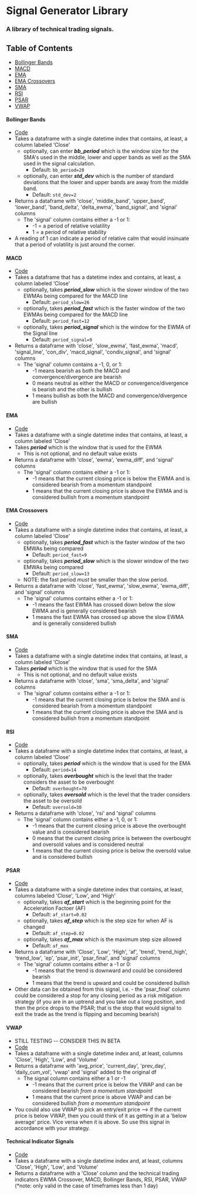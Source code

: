 # Signal Generator Library
### A library of technical trading signals.

## Table of Contents
* [Bollinger Bands](#Bollinger-Bands)
* [MACD](#MACD)
* [EMA](#EMA)
* [EMA Crossovers](#EMA-Crossovers)
* [SMA](#SMA)
* [RSI](#RSI)
* [PSAR](#PSAR)
* [VWAP](#VWAP)

#### Bollinger Bands
* [Code](signals.py#bollingerbandsignal)
* Takes a dataframe with a single datetime index that contains, at least, a column labeled 'Close'
    * optionally, can enter ***bb_period*** which is the window size for the SMA's used in the middle, lower and upper bands as well as the SMA used in the signal calculation.  
        * Default: `bb_period=20`
    * optionally, can enter ***std_dev*** which is the number of standard deviations that the lower and upper bands are away from the middle band.  
        * Default: `std_dev=2`
* Returns a dataframe with 'close', 'middle_band', 'upper_band', 'lower_band', 'band_delta', 'delta_ewma', 'band_signal', and 'signal' columns 
    * The 'signal' column contains either a -1 or 1:
        * -1 = a period of relative volatility
        * 1 = a period of relative stability
* A reading of 1 can indicate a period of relative calm that would insinuate that a period of volatility is just around the corner.

#### MACD
* [Code](signals.py#macdsignal)
* Takes a dataframe that has a datetime index and contains, at least, a column labeled 'Close'
    * optionally, takes ***period_slow*** which is the slower window of the two EWMAs being compared for the MACD line
        * Default: `period_slow=26`
    * optionally, takes ***period_fast*** which is the faster window of the two EWMAs being compared for the MACD line
        * Default: `period_fast=12`
    * optionally, takes ***period_signal*** which is the window for the EWMA of the Signal line
        * Default: `period_signal=9`
* Returns a dataframe with 'close', 'slow_ewma', 'fast_ewma', 'macd', 'signal_line', 'con_div', 'macd_signal', 'condiv_signal', and 'signal' columns
    * The 'signal' column contains a -1, 0, or 1:
        * -1 means bearish as both the MACD and convergence/divergence are bearish
        * 0 means neutral as either the MACD or convergence/divergence is bearish and the other is bullish
        * 1 means bullish as both the MACD and convergence/divergence are bullish

#### EMA
* [Code](signals.py#ewmasignal)
* Takes a dataframe with a single datetime index that contains, at least, a column labeled 'Close'
* Takes ***period*** which is the window that is used for the EWMA
    * This is not optional, and no default value exists
* Returns a dataframe with 'close', 'ewma', 'ewma_diff', and 'signal' columns
    * The 'signal' column contains either a -1 or 1:
        * -1 means that the current closing price is below the EWMA and is considered bearish from a momentum standpoint
        * 1 means that the current closing price is above the EWMA and is considered bullish from a momentum standpoint

#### EMA Crossovers
* [Code](signals.py#ewmacrossoversignal)
* Takes a dataframe with a single datetime index that contains, at least, a column labeled 'Close'
    * optionally, takes ***period_fast*** which is the faster window of the two EMWAs being compared
        * Default: `period_fast=9`
    * optionally, takes ***period_slow*** which is the slower window of the two EMWAs being compared
        * Default: `period_slow=13`
    * NOTE: the fast period *must* be smaller than the slow period.
* Returns a dataframe with 'close', 'fast_ewma', 'slow_ewma', 'ewma_diff', and 'signal' columns
    * The 'signal' columns contains either a -1 or 1:
        * -1 means the fast EWMA has crossed down below the slow EWMA and is generally considered bearish
        * 1 means the fast EWMA has crossed up above the slow EWMA and is generally considered bullish

#### SMA
* [Code](signals.py#smasignal)
* Takes a dataframe with a single datetime index that contains, at least, a column labeled 'Close'
* Takes ***period*** which is the window that is used for the SMA
    * This is not optional, and no default value exists
* Returns a dataframe with 'close', 'sma', 'sma_delta', and 'signal' columns
    * The 'signal' column contains either a -1 or 1:
        * -1 means that the current closing price is below the SMA and is considered bearish from a momentum standpoint
        * 1 means that the current closing price is above the SMA and is considered bullish from a momentum standpoint

#### RSI
* [Code](signals.py#rsisignal)
* Takes a dataframe with a single datetime index that contains, at least, a column labeled 'Close'
    * optionally, takes ***period*** which is the window that is used for the EMA
        * Default: `period=14`
    * optionally, takes ***overbought*** which is the level that the trader considers the asset to be overbought
        * Default: `overbought=70`
    * optionally, takes ***oversold*** which is the level that the trader considers the asset to be oversold
        * Default: `oversold=30`
* Returns a dataframe with 'close', 'rsi' and 'signal' columns
    * The 'signal' column contains either a -1, 0, or 1:
        * -1 means that the current closing price is above the overbought value and is considered bearish
        * 0 means that the current closing price is between the overbought and oversold values and is considered neutral
        * 1 means that the current closing price is below the oversold value and is considered bullish

#### PSAR
* [Code](signals.py#psarsignal)
* Takes a dataframe with a single datetime index that contains, at least, columns labeled 'Close', 'Low', and 'High'
    * optionally, takes ***af_start*** which is the beginning point for the Acceleration Factoer (AF)
        * Default: `af_start=0.02`
    * optionally, takes ***af_step*** which is the step size for when AF is changed
        * Default: `af_step=0.02`
    * optionally, takes ***af_max*** which is the maximum step size allowed
        * Default: `af_max`
* Returns a dataframe with 'Close', 'Low', 'High', 'af', 'trend', 'trend_high', 'trend_low', 'ep', 'psar_init', 'psar_final', and 'signal' columns
    * The 'signal' column contains either a -1 or 0:
        * -1 means that the trend is downward and could be considered bearish
        * 1 means that the trend is upward and could be considered bullish
* Other data can be obtained from this signal, i.e. - the 'psar_final' column could be considered a stop for any closing period as a risk mitigation strategy (if you are in an uptrend and you take out a long position, and then the price drops to the PSAR; that is the stop that would signal to exit the trade as the trend is flipping and becoming bearish)

#### VWAP
* STILL TESTING -- CONSIDER THIS IN BETA
* [Code](signals.py#vwapsignal)
* Takes a dataframe with a single datetime index and, at least, columns 'Close', 'High', 'Low', and 'Volume'
* Returns a dataframe with 'avg_price', 'current_day', 'prev_day', 'daily_cum_vol', 'vwap' and 'signal' added to the original df
    * The signal column contains either a 1 or -1
        * -1 means that the current price is below the VWAP and can be considered bearish _from a momentum standpoint_
        * 1 means that the current price is above VWAP and can be considered bullish _from a momentum standpoint_
* You could also use VWAP to pick an entry/exit price --> if the current price is below VWAP, then you could think of it as getting in at a 'below average' price.  Vice versa when it is above.  So use this signal in accordance with your strategy.

#### Technical Indicator Signals
* [Code](signals.py#tradingsignal)
* Takes a dataframe with a single datetime index and, at least, columns 'Close', 'High', 'Low', and 'Volume'
* Returns a dataframe with a 'Close' column and the technical trading indicators EWMA Crossover, MACD, Bollinger Bands, RSI, PSAR, VWAP (*note: only valid in the case of timeframes less than 1 day)

